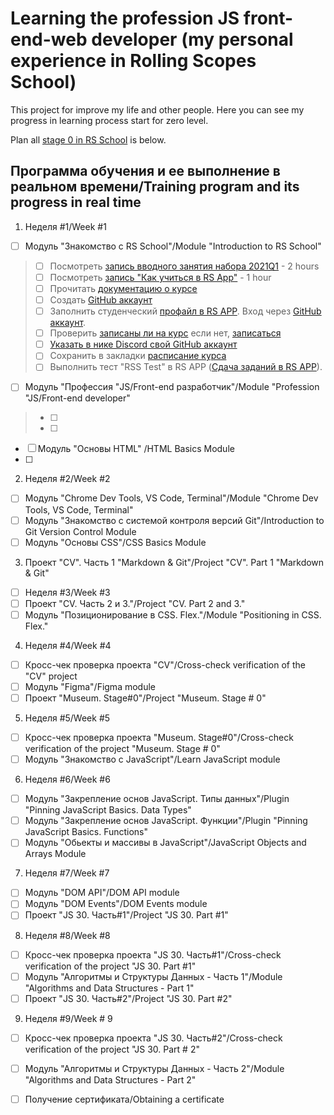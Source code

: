 # Learning the profession JS front-end-web developer (my personal experience in Rolling Scopes School)

This project for improve my life and other people. Here you can see my progress in learning process start for zero level.

Plan all [stage 0 in RS School](https://github.com/rolling-scopes-school/tasks/blob/master/stage0/README.md) is below.

## Программа обучения и ее выполнение в реальном времени/Training program and its progress in real time
1. Неделя #1/Week #1
- [ ] Модуль "Знакомство с RS School"/Module "Introduction to RS School"
> - [ ] Посмотреть [запись вводного занятия набора 2021Q1](https://www.youtube.com/watch?v=D9Q1eSzmARw) - 2 hours
> - [ ] Посмотреть [запись "Как учиться в RS App"](https://www.youtube.com/watch?v=v_69DaeZ7dM) - 1 hour
> - [ ] Прочитать [документацию о курсе](https://docs.rs.school/)
> - [ ] Cоздать [GitHub аккаунт](https://github.com/Lisouskij/)
> - [ ] Заполнить студенческий [профайл в RS APP](https://app.rs.school/). Вход через [GitHub аккаунт](https://github.com/Lisouskij/). 
> - [ ] Проверить [записаны ли на курс](https://app.rs.school/course/score?course=js-fe-preschool) если нет, [записаться](https://app.rs.school/registry/student?course=js-fe-preschool)
> - [ ] [Указать в нике Discord свой GitHub аккаунт](https://docs.rs.school/#/rs-school-chats)
> - [ ] Сохранить в закладки [расписание курса](https://app.rs.school/course/schedule?course=js-fe-preschool)
> - [ ] Выполнить тест "RSS Test" в RS APP ([Сдача заданий в RS APP](https://docs.rs.school/#/rs-app-tasks?id=%d0%a2%d0%b5%d1%81%d1%82%d1%8b)).
- [ ] Модуль "Профессия "JS/Front-end разработчик"/Module "Profession "JS/Front-end developer"
> - [ ]
> - [ ]
- [ ] Модуль "Основы HTML" /HTML Basics Module
- [ ] 
2. Неделя #2/Week #2
- [ ] Модуль "Chrome Dev Tools, VS Code, Terminal"/Module "Chrome Dev Tools, VS Code, Terminal"
- [ ] Модуль "Знакомство с системой контроля версий Git"/Introduction to Git Version Control Module
- [ ] Модуль "Основы CSS"/CSS Basics Module
3. Проект "CV". Часть 1 "Markdown & Git"/Project "CV". Part 1 "Markdown & Git"
- [ ] Неделя #3/Week #3
- [ ] Проект "CV. Часть 2 и 3."/Project "CV. Part 2 and 3."
- [ ] Модуль "Позиционирование в CSS. Flex."/Module "Positioning in CSS. Flex."
4. Неделя #4/Week #4
- [ ] Кросс-чек проверка проекта "CV"/Cross-check verification of the "CV" project
- [ ] Модуль "Figma"/Figma module
- [ ] Проект "Museum. Stage#0"/Project "Museum. Stage # 0"
5. Неделя #5/Week #5
- [ ] Кросс-чек проверка проекта "Museum. Stage#0"/Cross-check verification of the project "Museum. Stage # 0"
- [ ] Модуль "Знакомство с JavaScript"/Learn JavaScript module
6. Неделя #6/Week #6
- [ ] Модуль "Закрепление основ JavaScript. Типы данных"/Plugin "Pinning JavaScript Basics. Data Types"
- [ ] Модуль "Закрепление основ JavaScript. Функции"/Plugin "Pinning JavaScript Basics. Functions"
- [ ] Модуль "Обьекты и массивы в JavaScript"/JavaScript Objects and Arrays Module
7. Неделя #7/Week #7
- [ ] Модуль "DOM API"/DOM API module
- [ ] Модуль "DOM Events"/DOM Events module
- [ ] Проект "JS 30. Часть#1"/Project "JS 30. Part #1"
8. Неделя #8/Week #8
- [ ] Кросс-чек проверка проекта "JS 30. Часть#1"/Cross-check verification of the project "JS 30. Part #1"
- [ ] Модуль "Алгоритмы и Структуры Данных - Часть 1"/Module "Algorithms and Data Structures - Part 1"
- [ ] Проект "JS 30. Часть#2"/Project "JS 30. Part #2"
9. Неделя #9/Week # 9
- [ ] Кросс-чек проверка проекта "JS 30. Часть#2"/Cross-check verification of the project "JS 30. Part # 2"
- [ ] Модуль "Алгоритмы и Структуры Данных - Часть 2"/Module "Algorithms and Data Structures - Part 2"
- [ ] Получение сертификата/Obtaining a certificate

